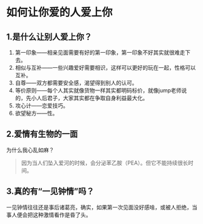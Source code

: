 # 如何让你爱的人爱上你

## 1.是什么让别人爱上你？

1. 第一印象——相亲见面需要有好的第一印象，第一印象不好其实就很难走下去。
2. 相似与互补——一些兴趣爱好需要相识，这样可以更好的玩在一起，性格可以互补。
3. 自尊——双方都需要安全感，渴望得到别人的认可。
4. 等价原则——每个人其实就像货物一样其实都明码标价，就像jump老师说的，先小人后君子，大家其实都在争取自身利益最大化。
5. 攻心计——恋爱技巧。
6. 欲望秘方——性。

## 2.爱情有生物的一面

为什么我心乱如麻？

> 因为当人们坠入爱河的时候，会分泌苯乙胺（PEA）。但它不能持续很长时间。

## 3.真的有“一见钟情”吗？

一见钟情往往还是事后诸葛亮，确实，如果第一次见面没好感啥，或被人拒绝，当事人便会把这种激情看作是昏了头。